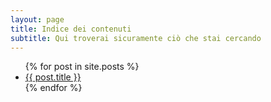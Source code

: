 ```yaml
---
layout: page
title: Indice dei contenuti
subtitle: Qui troverai sicuramente ciò che stai cercando
---
```


<ul>
  {% for post in site.posts %}
    <li>
      <a href="{{ post.url }}">{{ post.title }}</a>
    </li>
  {% endfor %}
</ul>
